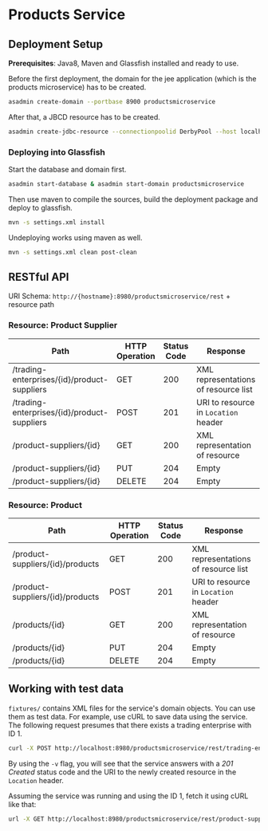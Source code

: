 Products Service
================

## Deployment Setup

**Prerequisites**: Java8, Maven and Glassfish installed and ready to use.

Before the first deployment, the domain for the jee application (which is the products microservice) has to be created.


```bash
asadmin create-domain --portbase 8900 productsmicroservice
```

After that, a JBCD resource has to be created.

```bash
asadmin create-jdbc-resource --connectionpoolid DerbyPool --host localhost --port 8948  jdbc/CoCoMEProductsServiceDB
```

### Deploying into Glassfish

Start the database and domain first.

```bash
asadmin start-database & asadmin start-domain productsmicroservice
```

Then use maven to compile the sources, build the deployment package and deploy to glassfish.

```bash
mvn -s settings.xml install
```

Undeploying works using maven as well.

```bash
mvn -s settings.xml clean post-clean
```

## RESTful API

URI Schema: `http://{hostname}:8980/productsmicroservice/rest` + resource path

### Resource: Product Supplier

| Path | HTTP Operation | Status Code | Response |
| --- | --- | --- | --- |
| /trading-enterprises/{id}/product-suppliers | GET | 200 | XML representations of resource list |
| /trading-enterprises/{id}/product-suppliers | POST | 201 | URI to resource in `Location` header |
| /product-suppliers/{id} | GET | 200 | XML representation of resource |
| /product-suppliers/{id} | PUT | 204 | Empty |
| /product-suppliers/{id} | DELETE | 204 | Empty |

### Resource: Product

| Path | HTTP Operation | Status Code | Response |
| --- | --- | --- | --- |
| /product-suppliers/{id}/products | GET | 200 | XML representations of resource list |
| /product-suppliers/{id}/products | POST | 201 | URI to resource in `Location` header |
| /products/{id} | GET | 200 | XML representation of resource |
| /products/{id} | PUT | 204 | Empty |
| /products/{id} | DELETE | 204 | Empty |

## Working with test data

`fixtures/` contains XML files for the service's domain objects. You can use them as test data. For example, use cURL to save data using the service. The following request presumes that there exists a trading enterprise with ID 1.

```bash
curl -X POST http://localhost:8980/productsmicroservice/rest/trading-enterprises/1/product-suppliers -H "Content-Type: application/xml" -d @fixtures/productsupplier/1.xml -v
```

By using the `-v` flag, you will see that the service answers with a *201 Created* status code and the URI to the newly created resource in the `Location` header.

Assuming the service was running and using the ID 1, fetch it using cURL like that:

```bash
url -X GET http://localhost:8980/productsmicroservice/rest/product-suppliers/1 -H "Accept: application/xml"
```